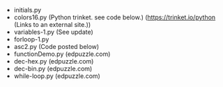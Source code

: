 - initials.py
- colors16.py (Python trinket. see code below.) (https://trinket.io/python (Links to an external site.))
- variables-1.py (See update)
- forloop-1.py
- asc2.py (Code posted below)
- functionDemo.py (edpuzzle.com)
- dec-hex.py (edpuzzle.com)
- dec-bin.py (edpuzzle.com)
- while-loop.py (edpuzzle.com)
